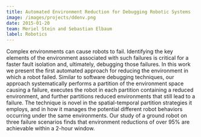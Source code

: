 ```yaml
---
title: Automated Environment Reduction for Debugging Robotic Systems
image: /images/projects/ddenv.png
date: 2015-01-20
team: Meriel Stein and Sebastian Elbaum
label: Robotics
---
```


<a name="ddenv"></a>

Complex environments can cause robots to fail. Identifying the key elements of the environment associated with such failures is critical for a faster fault isolation and, ultimately, debugging those failures. In this work we present the first automated approach for reducing the environment in which a robot failed. Similar to software debugging techniques, our approach systematically performs a partition of the environment space causing a failure, executes the robot in each partition containing a reduced environment, and further partitions reduced environments that still lead to a failure. The technique is novel in the spatial-temporal partition strategies it employs, and in how it manages the potential different robot behaviors occurring under the same environments. Our study of a ground robot on three failure scenarios finds that environment reductions of over 95% are achievable within a 2-hour window.
 
 
